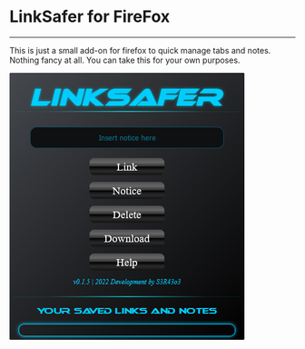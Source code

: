 # LinkSafer for FireFox #

---
This is just a small add-on for firefox to quick manage tabs and notes. Nothing fancy at all.
You can take this for your own purposes.

![Screenshot](https://github.com/sera619/LinkSafer-FireFox/blob/master/assets/Screen1.png?raw=true)
